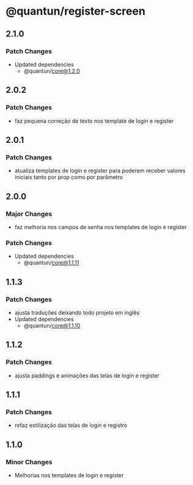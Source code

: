 # @quantun/register-screen

## 2.1.0

### Patch Changes

- Updated dependencies
  - @quantun/core@1.2.0

## 2.0.2

### Patch Changes

- faz pequena correção de texto nos template de login e register

## 2.0.1

### Patch Changes

- atualiza templates de login e register para poderem receber valores iniciais tanto por prop como por parâmetro

## 2.0.0

### Major Changes

- faz melhoria nos campos de senha nos templates de login e register

### Patch Changes

- Updated dependencies
  - @quantun/core@1.1.11

## 1.1.3

### Patch Changes

- ajusta traduções deixando todo projeto em inglês
- Updated dependencies
  - @quantun/core@1.1.10

## 1.1.2

### Patch Changes

- ajusta paddings e animações das telas de login e register

## 1.1.1

### Patch Changes

- refaz estilização das telas de login e registro

## 1.1.0

### Minor Changes

- Melhorias nos templates de login e register
